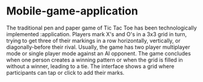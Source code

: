 # Mobile-game-application
The traditional pen and paper game of Tic Tac Toe has been technologically implemented :application. Players mark X's and O's in a 3x3 grid in turn, trying to get three of their markings in a row horizontally, vertically, or diagonally-before their rival. Usually, the game has two player multiplayer mode or single player mode against an Al opponent. The game concludes when one person creates a winning pattern or when the grid is filled in without a winner, leading to a tie. The interface shows a grid where participants can tap or click to add their marks.
